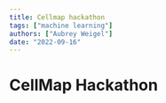 ```yaml
---
title: Cellmap hackathon  
tags: ["machine learning"]
authors: ["Aubrey Weigel"]
date: "2022-09-16"
---
```


# CellMap Hackathon
